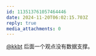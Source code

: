 ```yaml
---
id: 113513761057464446
date: 2024-11-20T06:02:15.703Z
reply: true
media_attachments: 0
---
```


[@kkbt](https://hello.2heng.xin/@kkbt) 后面一个观点没有数据支撑。

